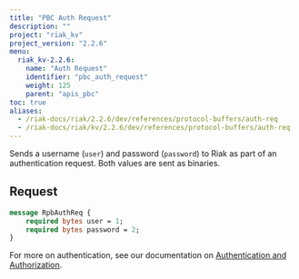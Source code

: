 ```yaml
---
title: "PBC Auth Request"
description: ""
project: "riak_kv"
project_version: "2.2.6"
menu:
  riak_kv-2.2.6:
    name: "Auth Request"
    identifier: "pbc_auth_request"
    weight: 125
    parent: "apis_pbc"
toc: true
aliases:
  - /riak-docs/riak/2.2.6/dev/references/protocol-buffers/auth-req
  - /riak-docs/riak/kv/2.2.6/dev/references/protocol-buffers/auth-req
---
```


Sends a username (`user`) and password (`password`) to Riak as part of
an authentication request. Both values are sent as binaries.

## Request

```protobuf
message RpbAuthReq {
    required bytes user = 1;
    required bytes password = 2;
}
```

For more on authentication, see our documentation on [Authentication and Authorization]({{<baseurl>}}riak/kv/2.2.6/using/security/basics).
